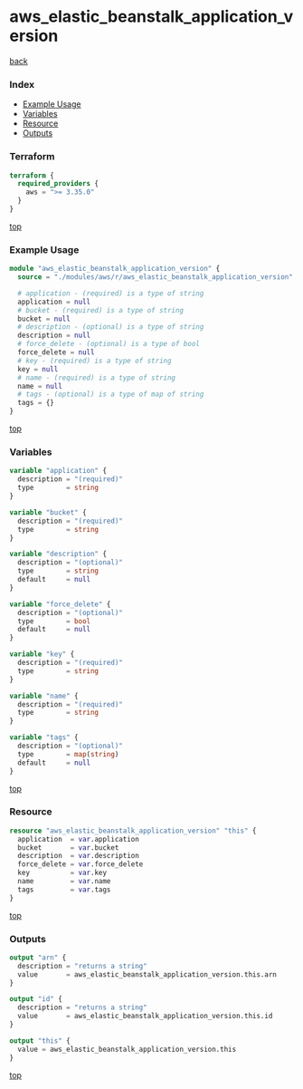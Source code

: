 # aws_elastic_beanstalk_application_version

[back](../aws.md)

### Index

- [Example Usage](#example-usage)
- [Variables](#variables)
- [Resource](#resource)
- [Outputs](#outputs)

### Terraform

```terraform
terraform {
  required_providers {
    aws = ">= 3.35.0"
  }
}
```

[top](#index)

### Example Usage

```terraform
module "aws_elastic_beanstalk_application_version" {
  source = "./modules/aws/r/aws_elastic_beanstalk_application_version"

  # application - (required) is a type of string
  application = null
  # bucket - (required) is a type of string
  bucket = null
  # description - (optional) is a type of string
  description = null
  # force_delete - (optional) is a type of bool
  force_delete = null
  # key - (required) is a type of string
  key = null
  # name - (required) is a type of string
  name = null
  # tags - (optional) is a type of map of string
  tags = {}
}
```

[top](#index)

### Variables

```terraform
variable "application" {
  description = "(required)"
  type        = string
}

variable "bucket" {
  description = "(required)"
  type        = string
}

variable "description" {
  description = "(optional)"
  type        = string
  default     = null
}

variable "force_delete" {
  description = "(optional)"
  type        = bool
  default     = null
}

variable "key" {
  description = "(required)"
  type        = string
}

variable "name" {
  description = "(required)"
  type        = string
}

variable "tags" {
  description = "(optional)"
  type        = map(string)
  default     = null
}
```

[top](#index)

### Resource

```terraform
resource "aws_elastic_beanstalk_application_version" "this" {
  application  = var.application
  bucket       = var.bucket
  description  = var.description
  force_delete = var.force_delete
  key          = var.key
  name         = var.name
  tags         = var.tags
}
```

[top](#index)

### Outputs

```terraform
output "arn" {
  description = "returns a string"
  value       = aws_elastic_beanstalk_application_version.this.arn
}

output "id" {
  description = "returns a string"
  value       = aws_elastic_beanstalk_application_version.this.id
}

output "this" {
  value = aws_elastic_beanstalk_application_version.this
}
```

[top](#index)